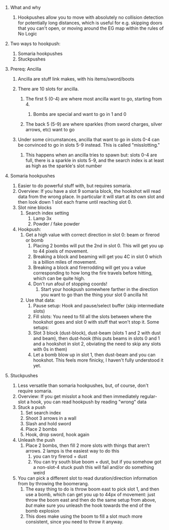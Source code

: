 1. What and why
   1. Hookpushes allow you to move with absolutely no collision detection for potentially long distances, which is useful for e.g. skipping doors that you can't open, or moving around the EG map within the rules of No Logic
1. Two ways to hookpush:
   1. Somaria hookpushes
   1. Stuckpushes

1. Prereq: Ancilla

   1. Ancilla are stuff link makes, with his items/sword/boots
   1. There are 10 slots for ancilla.

      1. The first 5 (0-4) are where most ancilla want to go, starting from 4.

         1. Bombs are special and want to go in 1 and 0
      1. The back 5 (5-9) are where sparkles (from sword charges, silver arrows, etc) want to go
   1. Under some circumstances, ancilla that want to go in slots 0-4 can be convinced to go in slots 5-9 instead. This is called "misslotting."
      1. This happens when an ancilla tries to spawn but: slots 0-4 are full, there is a sparkle in slots 5-9, and the search index is at least as high as the sparkle's slot number

1. Somaria hookpushes
   1. Easier to do powerful stuff with, but requires somaria.
   1. Overview: If you have a slot 9 somaria block, the hookshot will read data from the wrong place. In particular it will start at its own slot and then look down 1 slot each frame until reaching slot 0.
   1. Slot nine blocks
      1. Search index setting
         1. Lamp 3x
         1. Powder / fake powder
   1. Hookpush:
      1. Get a high value with correct direction in slot 0: beam or firerod or bomb
         1. Placing 2 bombs will put the 2nd in slot 0. This will get you up to 44 pixels of movement.
         1. Breaking a block and beaming will get you 4C in slot 0 which is a billion miles of movement.
         1. Breaking a block and firerrodding will get you a value corresponding to how long the fire travels before hitting, which can be quite high.
         1. Don't run afoul of stopping coords!
            1. Start your hookpush somewhere farther in the direction you want to go than the thing your slot 0 ancilla hit
      1. Use that data:
         1. Pause setup: Hook and pause/select buffer (skip intermediate slots)
         1. Fill slots: You need to fill all the slots between where the hookshot goes and slot 0 with stuff that won't stop it. Some setups:
          1. Slot 3 block (dust-block), dust-beam (slots 1 and 2 with dust and beam), then dust-hook (this puts beams in slots 0 and 1 and a hookshot in slot 2, obviating the need to skip any slots with 0s in them)
          1. Let a bomb blow up in slot 1, then dust-beam and you can hookshot. This feels more finicky, I haven't fully understood it yet.

1. Stuckpushes
   1. Less versatile than somaria hookpushes, but, of course, don't require somaria.
   1. Overview: If you get misslot a hook and then immediately regular-slot a hook, you can read hookpush by reading "wrong" data
   1. Stuck a push
      1. Set search index
      1. Shoot 3 arrows in a wall
      1. Slash and hold sword
      1. Place 2 bombs
      1. Hook, drop sword, hook again
   1. Unleash the push
      1. Place 2 bombs, then fill 2 more slots with things that aren't arrows. 2 lamps is the easiest way to do this
         1. you can try firerod + dust
         1. You can try south blue boom + dust, but if you somehow got a non-slot-4 stuck push this will fail and/or do something weird
   1. You can pick a different slot to read duration/direction information from by throwing the boomerang.
      1. The easy thing to do is throw boom east to pick slot 1, and then use a bomb, which can get you up to 44px of movement: just throw the boom east and then do the same setup from above, *but* make sure you unleash the hook towards the end of the bomb explosion
      1. This does make using the boom to fill a slot much more consistent, since you need to throw it anyway.
